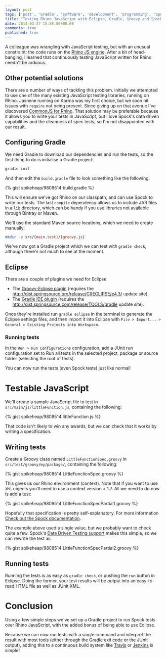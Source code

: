 ```yaml
---
layout: post
tags: ['post', 'Gradle', 'software', 'development', 'programming', 'Spock', 'TDD', 'BDD', 'Groovy', 'Eclipse']
title: "Testing Rhino JavaScript with Eclipse, Gradle, Groovy and Spock"
date: 2014-03-27 15:58:00+00:00
comments: true
published: true
---
```


A colleague was wrangling with JavaScript testing, but with an unusual constraint: the code runs on the [Rhino JS engine](https://developer.mozilla.org/en-US/docs/Rhino). After a bit of head-banging, I learned that continuously testing JavaScript written for Rhino needn't be arduous. 

<!-- more -->

## Other potential solutions

There are a number of ways of tackling this problem. Initially we attempted to use one of the many existing JavaScript testing libraries, running on Rhino. Jasmine running on Karma was my first choice, but we soon hit issues with `require` not being present. Since giving up on that avenue I've discovered [CommonJS for Rhino](http://www.angrycoding.com/2011/09/mozilla-rhino-commonjs-module-support.html). That solution may be preferable because it allows you to write your tests in JavaScript, but I love Spock's data driven capabilities and the cleanness of spec tests, so I'm not disappointed with our result.

## Configuring Gradle

We need Gradle to download our dependencies and run the tests, so the first thing to do is initialise a Gradle project:

``` bash
gradle init
```

And then edit the `build.gradle` file to look something like the following:

{% gist spikeheap/9808514 build.gradle %}

This will ensure we've got Rhino on our classpath, and can use Spock to write our tests. The last `compile` dependency allows us to include JAR files in a `lib` directory, which can be handy if you use libraries not available through Bintray or Maven.

We'll use the standard Maven source locations, which we need to create manually:

``` bash
mkdir -p src/{main,test}/{groovy,js}
```

We've now got a Gradle project which we can test with `gradle check`, although there's not much to see at the moment.

## Eclipse

There are a couple of plugins we need for Eclipse 

* The [Groovy-Eclipse plugin](http://groovy.codehaus.org/Eclipse+Plugin) (requires the http://dist.springsource.org/release/GRECLIPSE/e4.3/ update site).
* The [Gradle IDE plugin](https://github.com/spring-projects/eclipse-integration-gradle/) (requires the http://dist.springsource.com/release/TOOLS/gradle update site).

Once they're installed run `gradle eclipse` in the terminal to generate the Eclipse settings files, and then import it into Eclipse with `File > Import... > General > Existing Projects into Workspace`.

### Running tests

In the `Run > Run Configurations` configuration, add a JUnit run configuration set to Run all tests in the selected project, package or source folder (selecting the root of tests).

You can now run the tests (even Spock tests) just like normal!

# Testable JavaScript

We'll create a sample JavaScript file to test in `src/main/js/littleFunction.js`, containing the following:

{% gist spikeheap/9808514 littleFunction.js %}

That code isn't likely to win any awards, but we can check that it works by writing a specification.

## Writing tests

Create a Groovy class named `LittleFunctionSpec.groovy` in `src/test/groovy/my/package/`, containing the following:

{% gist spikeheap/9808514 LittleFunctionSpec.groovy %}

This gives us our Rhino environment (context). Note that if you want to use `XML` objects you'll need to use a context version > 1.7. All we need to do now is add a test:

{% gist spikeheap/9808514 LittleFunctionSpecPartial1.groovy %}

Hopefully that specification is pretty self-explanatory. For more information [Check out the Spock documentation](http://spock-framework.readthedocs.org/en/latest/).

The example above used a single value, but we probably want to check quite a few. Spock's [Data Driven Testing support](http://spock-framework.readthedocs.org/en/latest/data_driven_testing.html) makes this simple, so we can rewrite the test as:

{% gist spikeheap/9808514 LittleFunctionSpecPartial2.groovy %}

## Running tests

Running the tests is as easy as `gradle check`, or pushing the `run` button in Eclipse. Doing the former, your test results will be output into an easy-to-read HTML file as well as JUnit XML.

# Conclusion

Using a few simple steps we've set up a Gradle project to run Spock tests over Rhino JavaScript, with the added bonus of being able to use Eclipse. 

Because we can now run tests with a single command and interpret the result with most tools (either through the Gradle exit code or the JUnit output), adding this to a continuous build system like [Travis](http://travis-ci.org) or [Jenkins](http://jenkins-ci.org/) is simple! 